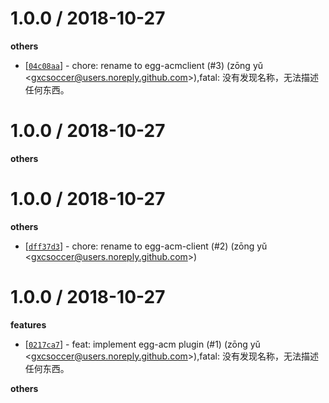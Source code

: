 
1.0.0 / 2018-10-27
==================

**others**
  * [[`04c08aa`](http://github.com/eggjs/egg-acm/commit/04c08aab1fc6c3f77003678cb4bc31d98ccad20f)] - chore: rename to egg-acmclient (#3) (zōng yǔ <<gxcsoccer@users.noreply.github.com>>),fatal: 没有发现名称，无法描述任何东西。


1.0.0 / 2018-10-27
==================

**others**


1.0.0 / 2018-10-27
==================

**others**
  * [[`dff37d3`](http://github.com/eggjs/egg-acm/commit/dff37d3df75c14b1a5e0a871ca879112e4845e1d)] - chore: rename to egg-acm-client (#2) (zōng yǔ <<gxcsoccer@users.noreply.github.com>>)

1.0.0 / 2018-10-27
==================

**features**
  * [[`0217ca7`](http://github.com/eggjs/egg-acm/commit/0217ca7214cd2122c72f47cd5d7cd76542a7e40a)] - feat: implement egg-acm plugin (#1) (zōng yǔ <<gxcsoccer@users.noreply.github.com>>),fatal: 没有发现名称，无法描述任何东西。

**others**

